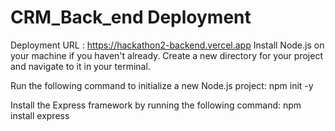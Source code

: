 # CRM_Back_end  Deployment

 Deployment URL : https://hackathon2-backend.vercel.app
Install Node.js on your machine if you haven't already.
Create a new directory for your project and navigate to it in your terminal.

Run the following command to initialize a new Node.js project:
npm init -y

Install the Express framework by running the following command:
npm install express
